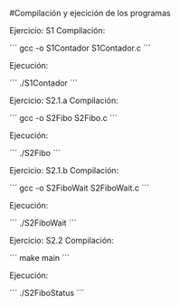 #Compilación y ejecición de los programas

Ejercicio: S1 
Compilación: 

´´´
gcc -o S1Contador S1Contador.c
´´´

Ejecución: 

´´´
./S1Contador
´´´

Ejercicio: S2.1.a 
Compilación: 

´´´
gcc -o S2Fibo S2Fibo.c
´´´

Ejecución:

´´´
./S2Fibo
´´´

Ejercicio: S2.1.b 
Compilación: 

´´´
gcc -o S2FiboWait S2FiboWait.c
´´´

Ejecución: 

´´´
./S2FiboWait
´´´

Ejercicio: S2.2
Compilación: 

´´´
make main
´´´ 

Ejecución: 

´´´
./S2FiboStatus
´´´

